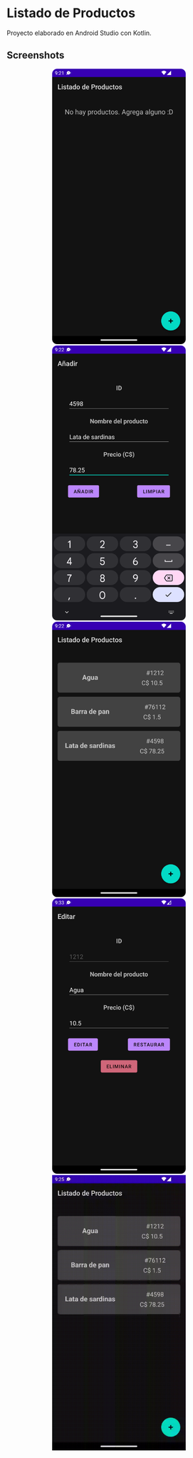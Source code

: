 # Listado de Productos

Proyecto elaborado en Android Studio con Kotlin.

## Screenshots

<div align="center">
  <img src="./images/Screenshot_20220929_212135.png" width="300" alt="Vista principal sin productos" />

  <img src="./images/Screenshot_20220929_212250.png" width="300" alt="Vista de Añadir, añadiendo una Lata de sardinas" />
</div>

<div align="center">
  <img src="./images/Screenshot_20220929_212308.png" width="300" alt="Vista principal con algunos productos" />

  <img src="./images/Screenshot_20220929_213328.png" width="300" alt="Vista de Editar, editando el producto de Agua" />
</div>

<div align="center">
  <img src="./images/View.gif" width="300" alt="Eliminando productos de la Vista principal con un deslizar hacia la derecha" />
</div>
